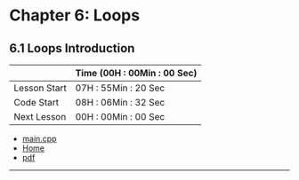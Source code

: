# Chapter 6: Loops

## 6.1 Loops Introduction

||Time (00H : 00Min : 00 Sec)|
|-|-|
 |Lesson Start           | 07H : 55Min : 20 Sec |  
 |Code Start             | 08H : 06Min : 32 Sec |  
 |Next Lesson            | 00H : 00Min : 00 Sec | 
* [main.cpp](./main.cpp)
* [Home](/README.md)
* [pdf]()

---
